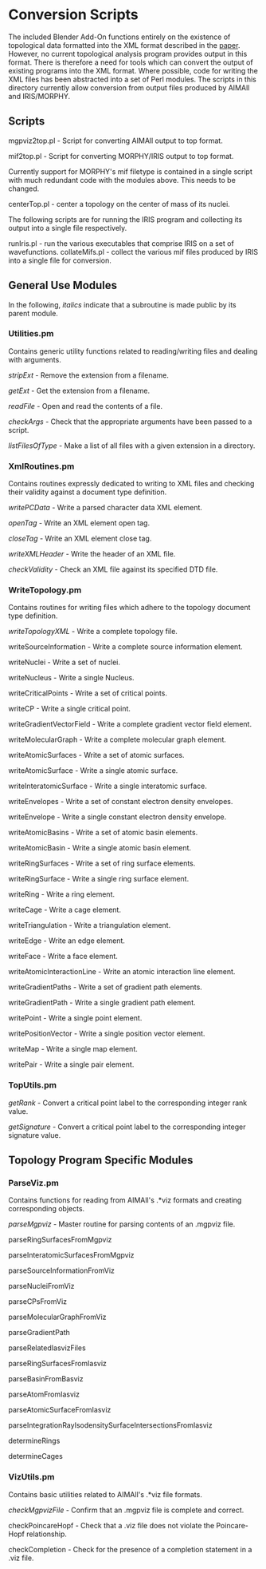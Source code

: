 # Conversion Scripts

The included Blender Add-On functions entirely on the existence of topological data formatted into the XML format described in the [paper](https://www.researchgate.net/publication/319407440_Rhorix_An_interface_between_quantum_chemical_topology_and_the_3D_graphics_program_blender).
However, no current topological analysis program provides output in this format.
There is therefore a need for tools which can convert the output of existing programs into the XML format.
Where possible, code for writing the XML files has been abstracted into a set of Perl modules.
The scripts in this directory currently allow conversion from output files produced by AIMAll and IRIS/MORPHY.

## Scripts

mgpviz2top.pl - Script for converting AIMAll output to top format.

mif2top.pl - Script for converting MORPHY/IRIS output to top format.

Currently support for MORPHY's mif filetype is contained in a single script with much redundant code with the modules above.
This needs to be changed.

centerTop.pl - center a topology on the center of mass of its nuclei.

The following scripts are for running the IRIS program and collecting its output into a single file respectively.

runIris.pl - run the various executables that comprise IRIS on a set of wavefunctions.
collateMifs.pl - collect the various mif files produced by IRIS into a single file for conversion.


## General Use Modules

In the following, *italics* indicate that a subroutine is made public by its parent module.

### Utilities.pm
Contains generic utility functions related to reading/writing files and dealing with arguments.

*stripExt* - Remove the extension from a filename.

*getExt* - Get the extension from a filename.

*readFile* - Open and read the contents of a file.

*checkArgs* - Check that the appropriate arguments have been passed to a script.

*listFilesOfType* - Make a list of all files with a given extension in a directory.

### XmlRoutines.pm
Contains routines expressly dedicated to writing to XML files and checking their validity against a document type definition.

*writePCData* - Write a parsed character data XML element.

*openTag* - Write an XML element open tag.

*closeTag* - Write an XML element close tag.

*writeXMLHeader* - Write the header of an XML file.

*checkValidity* - Check an XML file against its specified DTD file.

### WriteTopology.pm
Contains routines for writing files which adhere to the topology document type definition.

*writeTopologyXML* - Write a complete topology file.

writeSourceInformation - Write a complete source information element.

writeNuclei - Write a set of nuclei.

writeNucleus - Write a single Nucleus.

writeCriticalPoints - Write a set of critical points.

writeCP - Write a single critical point.

writeGradientVectorField - Write a complete gradient vector field element.

writeMolecularGraph - Write a complete molecular graph element.

writeAtomicSurfaces - Write a set of atomic surfaces.

writeAtomicSurface - Write a single atomic surface.

writeInteratomicSurface - Write a single interatomic surface.

writeEnvelopes - Write a set of constant electron density envelopes.

writeEnvelope - Write a single constant electron density envelope.

writeAtomicBasins - Write a set of atomic basin elements.

writeAtomicBasin - Write a single atomic basin element.

writeRingSurfaces - Write a set of ring surface elements.

writeRingSurface - Write a single ring surface element.

writeRing - Write a ring element.

writeCage - Write a cage element.

writeTriangulation - Write a triangulation element.

writeEdge - Write an edge element.

writeFace - Write a face element.

writeAtomicInteractionLine - Write an atomic interaction line element.

writeGradientPaths - Write a set of gradient path elements.

writeGradientPath - Write a single gradient path element.

writePoint - Write a single point element.

writePositionVector - Write a single position vector element.

writeMap - Write a single map element.

writePair - Write a single pair element.

### TopUtils.pm

*getRank* - Convert a critical point label to the corresponding integer rank value.

*getSignature* - Convert a critical point label to the corresponding integer signature value.

## Topology Program Specific Modules

### ParseViz.pm
Contains functions for reading from AIMAll's .*viz formats and creating corresponding objects.

*parseMgpviz* - Master routine for parsing contents of an .mgpviz file.

parseRingSurfacesFromMgpviz

parseInteratomicSurfacesFromMgpviz

parseSourceInformationFromViz

parseNucleiFromViz

parseCPsFromViz

parseMolecularGraphFromViz

parseGradientPath

parseRelatedIasvizFiles

parseRingSurfacesFromIasviz

parseBasinFromBasviz

parseAtomFromIasviz

parseAtomicSurfaceFromIasviz

parseIntegrationRayIsodensitySurfaceIntersectionsFromIasviz

determineRings

determineCages

### VizUtils.pm
Contains basic utilities related to AIMAll's .*viz file formats.

*checkMgpvizFile* - Confirm that an .mgpviz file is complete and correct.

checkPoincareHopf - Check that a .viz file does not violate the Poincare-Hopf relationship.

checkCompletion - Check for the presence of a completion statement in a .viz file.


